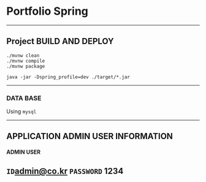 # Portfolio Spring

------------
## Project BUILD AND DEPLOY

``````````
./mvnw clean
./mvnw compile
./mvnw package

java -jar -Dspring_profile=dev ./target/*.jar
``````````

------------
### DATA BASE

Using `mysql`

------------
## APPLICATION ADMIN USER INFORMATION
#### ADMIN USER

`ID`admin@co.kr
`PASSWORD` 1234
------------








